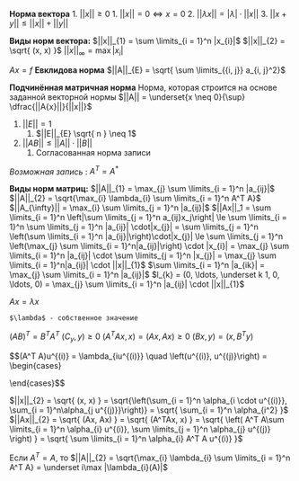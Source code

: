 **Норма вектора**
	1. $||x|| \ge 0$
		1. $||x|| = 0 \iff x = 0$
	2. $||\lambda x|| = |\lambda| \cdot ||x||$
	3. $||x + y|| \le ||x|| + ||y||$

**Виды норм вектора:**
$||x||_{1} = \sum \limits_{i = 1}^n |x_{i}|$
$||x||_{2} = \sqrt{ (x, x) }$
$||x||_{\infty} = \max |x_{i}|$

$Ax = f$
**Евклидова норма**
$||A||_{E} = \sqrt{ \sum \limits_{{i, j}} a_{i, j}^2}$

**Подчинённая матричная норма**
	Норма, которая строится на основе заданной векторной нормы
$||A|| = \underset{x \neq 0}{\sup} \dfrac{||A{x}||}{||x||}$
1. $||E|| = 1$
	1. $||E||_{E} \sqrt{ n } \neq 1$
2. $||AB|| \le ||A|| \cdot ||B||$
	1. Согласованная норма записи

*Возможная запись* :  $A^T = A^*$

**Виды норм матриц:**
$||A||_{1} = \max_{j} \sum \limits_{i = 1}^n |a_{ij}|$
$||A||_{2} = \sqrt{\max_{i} \lambda_{i} \sum \limits_{i = 1}^n A^T A}$
$||A_{\infty}|| = \max_{i} \sum \limits_{j = 1}^n |a_{ij}|$
$||Ax||_1 = \sum \limits_{i = 1}^n \left|\sum \limits_{j = 1}^n a_{ij}x_j\right| \le \sum \limits_{i = 1}^n \sum \limits_{j = 1}^n |a_{ij}| \cdot|x_{j}| = \sum \limits_{j = 1}^n \left(\sum \limits_{i = 1}^n |a_{ij}|\right)\cdot|x_{j}| \le \sum \limits_{j = 1}^n \left(\max_{j} \sum \limits_{i = 1}^n|a_{ij}|\right) \cdot |x_{i}| = \max_{j} \sum \limits_{i = 1}^n |a_{ij}| \cdot \sum \limits_{j = 1}^n |x_{j}| = \max_{j} \sum \limits_{i = 1}^n|a_{ij}| \cdot ||x||_{1}$
$\sum \limits_{i = 1}^n |a_{ik}| = \max_{j} \sum \limits_{i = 1}^n |a_{ij}|$
$l_{k} = (0, \ldots, \underset k 1, 0, \ldots, 0) = \max_{j} \sum \limits_{i = 1}^n |a_{ij}| \cdot ||x||_{1}$

$Ax = \lambda x$

	$\lambda$ - собственное значение
	
$(AB)^T = B^TA^T$
$(C_{y}, y) \ge 0$
$(A^T A x, x) = (Ax, Ax) \ge 0$
$(Bx, y) = (x, B^T y)$

$$(A^T A)u^{(i)} = \lambda_{iu^{(i)}} \quad \left(u^{(i)}, u^{(j)}\right) = \begin{cases}

\end{cases}$$

$||x||_{2} = \sqrt{ (x, x) } = \sqrt{\left(\sum_{i = 1}^n \alpha_{i \cdot u^{(i)}}, \sum_{i = 1}^n\alpha_{j u^{(j)}}\right)} = \sqrt{ \sum_{i = 1}^n \alpha_{i^2} }$
$||Ax||_{2} = \sqrt{ (Ax, Ax) } = \sqrt{ (A^TAx, x) } = \sqrt{ \left( A^T A\sum \limits_{i = 1}^n \alpha_{i} u^{(i)}, \sum \limits_{j = 1}^n \alpha_{j} u^{(j)} \right) } = \sqrt{ \sum \limits_{i = 1}^n \alpha_{i} A^T A u^{(i)} }$

Если $A^T = A$, то $||A||_{2} = \sqrt{\max_{i} \lambda_{i} \sum \limits_{i = 1}^n A^T A} = \underset i\max |\lambda_{i}(A)|$
